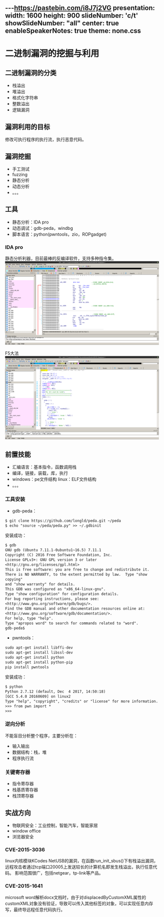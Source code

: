 ---https://pastebin.com/i8J7j2VG
presentation:
  width: 1600
  height: 900
  slideNumber: 'c/t'
  showSlideNumber: "all"
  center: true
  enableSpeakerNotes: true
  theme: none.css
---

<!-- slide data-notes="" -->
# 二进制漏洞的挖掘与利用
<!-- slide data-notes="" -->
## 二进制漏洞的分类
- 栈溢出
- 堆溢出
- 格式化字符串
- 整数溢出
- 逻辑漏洞
<!-- slide data-notes="" -->
## 漏洞利用的目标
修改可执行程序的执行流，执行恶意代码。
## 漏洞挖掘
- 手工测试
- fuzzing
- 静态分析
- 动态分析
- 。。。
## 工具
- 静态分析：IDA pro
- 动态调试：gdb-peda，windbg
- 脚本语言：python(pwntools，zio，ROPgadget)
<!-- slide data-notes="" -->
### IDA pro
静态分析利器，目前最棒的反编译软件，支持多种指令集。
![](ida_pro.png)
<!-- slide data-notes="" -->
F5大法
![](ida_pro2.png)
<!-- slide data-notes="" -->
## 前置技能
- 汇编语言：基本指令，函数调用栈
- 编译，链接，装载，库，执行
- windows：pe文件结构  linux：ELF文件结构
- 。。。
<!-- slide data-notes="" -->
### 工具安装
- gdb-peda：
```shell
$ git clone https://github.com/longld/peda.git ~/peda
$ echo "source ~/peda/peda.py" >> ~/.gdbinit 
```
安装成功：
```shell
$ gdb
GNU gdb (Ubuntu 7.11.1-0ubuntu1~16.5) 7.11.1
Copyright (C) 2016 Free Software Foundation, Inc.
License GPLv3+: GNU GPL version 3 or later <http://gnu.org/licenses/gpl.html>
This is free software: you are free to change and redistribute it.
There is NO WARRANTY, to the extent permitted by law.  Type "show copying"
and "show warranty" for details.
This GDB was configured as "x86_64-linux-gnu".
Type "show configuration" for configuration details.
For bug reporting instructions, please see:
<http://www.gnu.org/software/gdb/bugs/>.
Find the GDB manual and other documentation resources online at:
<http://www.gnu.org/software/gdb/documentation/>.
For help, type "help".
Type "apropos word" to search for commands related to "word".
gdb-peda$ 

```
<!-- slide data-notes="" -->
- pwntools：
```
sudo apt-get install libffi-dev
sudo apt-get install libssl-dev
sudo apt-get install python
sudo apt-get install python-pip
pip install pwntools
```
安装成功：
```
$ python
Python 2.7.12 (default, Dec  4 2017, 14:50:18) 
[GCC 5.4.0 20160609] on linux2
Type "help", "copyright", "credits" or "license" for more information.
>>> from pwn import *
>>> 
```
<!-- slide data-notes="" -->
### 逆向分析
不能盲目分析整个程序，主要分析在：
- 输入输出
- 数据结构：栈，堆
- 程序执行流
<!-- slide data-notes="" -->
### 关键寄存器
- 指令寄存器
- 栈基质寄存器
- 栈顶寄存器
<!-- slide data-notes="" -->
## 实战方向
- 物联网安全：工业控制，智能汽车，智能家居
- window office
- 浏览器安全
<!-- slide data-notes="" -->
### CVE-2015-3036
linux内核模块KCodes NetUSB的漏洞，在函数run_init_sbus()下有栈溢出漏洞，远程攻击者通过tcp端口20005上发送较长的计算机名即发生栈溢出，执行任意代码。
影响范围很广，包括netgear，tp-link等产品。
<!-- slide data-notes="" -->
### CVE-2015-1641
microsoft word解析docx文档时，由于对displacedByCustomXML属性的customXML对象没有验证，导致可以传入其他标签的对象，可以实现任意内存写，最终导远程任意代码执行。
<!-- slide data-notes="" -->

